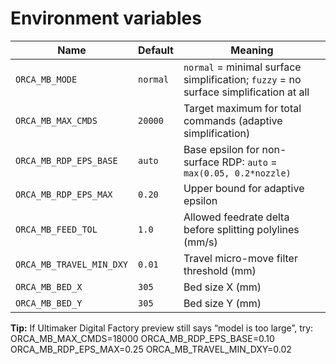 
# Environment variables

| Name                     | Default  | Meaning |
|--------------------------|----------|---------|
| `ORCA_MB_MODE`           | `normal` | `normal` = minimal surface simplification; `fuzzy` = no surface simplification at all |
| `ORCA_MB_MAX_CMDS`       | `20000`  | Target maximum for total commands (adaptive simplification) |
| `ORCA_MB_RDP_EPS_BASE`   | `auto`   | Base epsilon for non-surface RDP: `auto` = `max(0.05, 0.2*nozzle)` |
| `ORCA_MB_RDP_EPS_MAX`    | `0.20`   | Upper bound for adaptive epsilon |
| `ORCA_MB_FEED_TOL`       | `1.0`    | Allowed feedrate delta before splitting polylines (mm/s) |
| `ORCA_MB_TRAVEL_MIN_DXY` | `0.01`   | Travel micro-move filter threshold (mm) |
| `ORCA_MB_BED_X`          | `305`    | Bed size X (mm) |
| `ORCA_MB_BED_Y`          | `305`    | Bed size Y (mm) |

**Tip:** If Ultimaker Digital Factory preview still says “model is too large”, try:
ORCA_MB_MAX_CMDS=18000 ORCA_MB_RDP_EPS_BASE=0.10 ORCA_MB_RDP_EPS_MAX=0.25 ORCA_MB_TRAVEL_MIN_DXY=0.02
